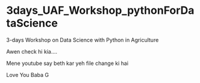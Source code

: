 # 3days_UAF_Workshop_pythonForDataScience

3-days Workshop on Data Science with Python in Agriculture


Awen check hi kia....

Mene youtube say beth kar yeh file change ki hai 

Love You Baba G